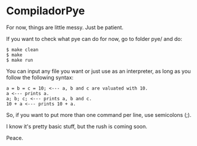 # CompiladorPye

For now, things are little messy. Just be patient.

If you want to check what pye can do for now, go to folder pye/ and do:

```
$ make clean
$ make
$ make run
```

You can input any file you want or just use as an interpreter, as long as you follow the following syntax:

```
a = b = c = 10; <--- a, b and c are valuated with 10.
a <--- prints a.
a; b; c; <--- prints a, b and c.
10 + a <--- prints 10 + a.
```

So, if you want to put more than one command per line, use semicolons (;). 

I know it's pretty basic stuff, but the rush is coming soon.

Peace.
